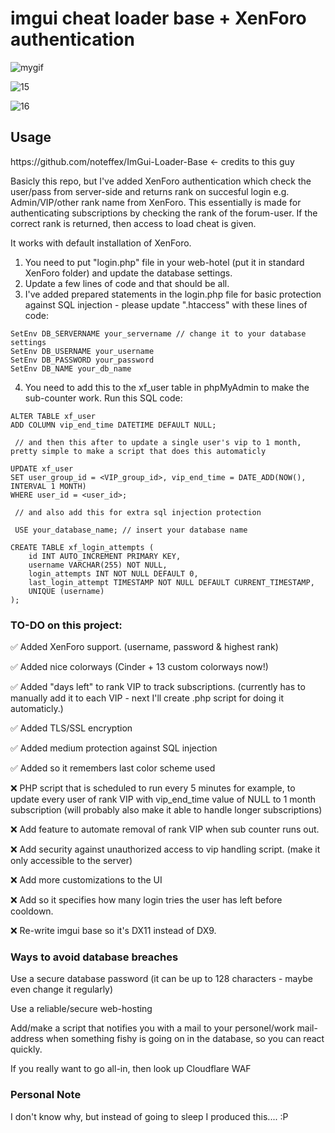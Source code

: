 <h1>imgui cheat loader base + XenForo authentication</h1>

![mygif](https://user-images.githubusercontent.com/129604052/235855892-db3e81d2-e405-4cb5-b940-488b3aa8df24.gif)

![15](https://user-images.githubusercontent.com/129604052/235858231-9499aefd-11c3-4e22-9c20-64a43c299629.PNG)

![16](https://user-images.githubusercontent.com/129604052/235858240-f2979213-082c-432c-9f59-01405428857b.PNG)
<h2>Usage</h2>
https://github.com/noteffex/ImGui-Loader-Base <- credits to this guy

Basicly this repo, but I've added XenForo authentication which check the user/pass from server-side and returns rank on succesful login e.g. Admin/VIP/other rank name from XenForo. This essentially is made for authenticating subscriptions by checking the rank of the forum-user. If the correct rank is returned, then access to load cheat is given.

It works with default installation of XenForo.

1. You need to put "login.php" file in your web-hotel (put it in standard XenForo folder) and update the database settings. 
2. Update a few lines of code and that should be all.
3. I've added prepared statements in the login.php file for basic protection against SQL injection - please update ".htaccess" with these lines of code:

```
SetEnv DB_SERVERNAME your_servername // change it to your database settings
SetEnv DB_USERNAME your_username
SetEnv DB_PASSWORD your_password
SetEnv DB_NAME your_db_name
```

4. You need to add this to the xf_user table in phpMyAdmin to make the sub-counter work. Run this SQL code:

```
ALTER TABLE xf_user
ADD COLUMN vip_end_time DATETIME DEFAULT NULL;

 // and then this after to update a single user's vip to 1 month, pretty simple to make a script that does this automaticly 

UPDATE xf_user
SET user_group_id = <VIP_group_id>, vip_end_time = DATE_ADD(NOW(), INTERVAL 1 MONTH)
WHERE user_id = <user_id>;

 // and also add this for extra sql injection protection
 
 USE your_database_name; // insert your database name

CREATE TABLE xf_login_attempts (
    id INT AUTO_INCREMENT PRIMARY KEY,
    username VARCHAR(255) NOT NULL,
    login_attempts INT NOT NULL DEFAULT 0,
    last_login_attempt TIMESTAMP NOT NULL DEFAULT CURRENT_TIMESTAMP,
    UNIQUE (username)
);
```

<h3>TO-DO on this project:</h3>
  ✅ Added XenForo support. (username, password & highest rank)
  
  ✅ Added nice colorways (Cinder + 13 custom colorways now!)
  
  ✅ Added "days left" to rank VIP to track subscriptions. (currently has to manually add it to each VIP - next I'll create .php script for doing it automaticly.)
  
  ✅ Added TLS/SSL encryption
  
  ✅ Added medium protection against SQL injection
  
  ✅ Added so it remembers last color scheme used
  
  ❌ PHP script that is scheduled to run every 5 minutes for example, to update every user of rank VIP with vip_end_time value of NULL to 1 month subscription (will probably also make it able to handle longer subscriptions) 

  ❌ Add feature to automate removal of rank VIP when sub counter runs out.
  
  ❌ Add security against unauthorized access to vip handling script. (make it only accessible to the server)
    
  ❌ Add more customizations to the UI
  
  ❌ Add so it specifies how many login tries the user has left before cooldown.

  ❌ Re-write imgui base so it's DX11 instead of DX9.

<h3>Ways to avoid database breaches</h3>

Use a secure database password (it can be up to 128 characters - maybe even change it regularly)

Use a reliable/secure web-hosting

Add/make a script that notifies you with a mail to your personel/work mail-address when something fishy is going on in the database, so you can react quickly.

If you really want to go all-in, then look up Cloudflare WAF

<h3>Personal Note</h3>

I don't know why, but instead of going to sleep I produced this.... :P
